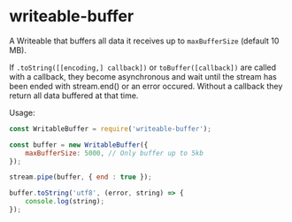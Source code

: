 writeable-buffer
================

A Writeable that buffers all data it receives up to `maxBufferSize` (default 10 MB).

If `.toString([[encoding,] callback])` or `toBuffer([callback])` are called with a callback,
they become asynchronous and wait until the stream has been ended with stream.end() or
an error occured. Without a callback they return all data buffered at that time.

Usage:

```js
const WritableBuffer = require('writeable-buffer');

const buffer = new WritableBuffer({
    maxBufferSize: 5000, // Only buffer up to 5kb
});

stream.pipe(buffer, { end : true });

buffer.toString('utf8', (error, string) => {
    console.log(string);
});
```
